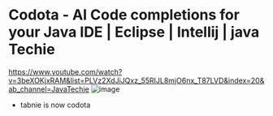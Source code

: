 # Codota - AI Code completions for your Java IDE | Eclipse | Intellij | java Techie
https://www.youtube.com/watch?v=3beXOKjxRAM&list=PLVz2XdJiJQxz_55RIJL8mjO6nx_T87LVD&index=20&ab_channel=JavaTechie
![image](https://user-images.githubusercontent.com/69948118/224476230-b2c5a3d7-e969-4e7a-8e77-f5216e7b2fff.png)

- tabnie is now codota

